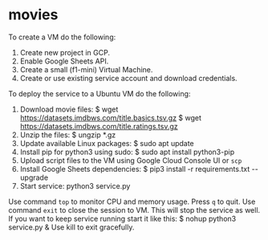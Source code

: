 # movies
To create a VM do the following:
1. Create new project in GCP.
2. Enable Google Sheets API.
3. Create a small (f1-mini) Virtual Machine.
4. Create or use existing service account and download credentials.

To deploy the service to a Ubuntu VM do the following:
1. Download movie files:
$ wget https://datasets.imdbws.com/title.basics.tsv.gz
$ wget https://datasets.imdbws.com/title.ratings.tsv.gz
2. Unzip the files:
$ ungzip *.gz
3. Update available Linux packages:
$ sudo apt update
4. Install pip for python3 using sudo:
$ sudo apt install python3-pip
5. Upload script files to the VM using Google Cloud Console UI or `scp`
6. Install Google Sheets dependencies:
$ pip3 install -r requirements.txt --upgrade 
7. Start service:
python3 service.py

Use command `top` to monitor CPU and memory usage. Press `q` to quit.
Use command `exit` to close the session to VM. This will stop the
service as well. If you want to keep service running start it like this:
$ nohup python3 service.py &
Use kill <PID> to exit gracefully.
